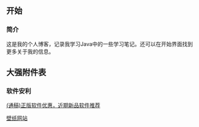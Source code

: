## **开始**

### 简介

这是我的个人博客，记录我学习Java中的一些学习笔记。还可以在开始界面找到更多关于我的信息。



## **大强附件表**

### 软件安利

[(通稿)正版软件优惠，近期新品软件推荐](/article/软件安利/(通稿)正版软件优惠，近期新品软件推荐.md)

[壁纸网站](/article/软件安利/5个壁纸网站.md)
